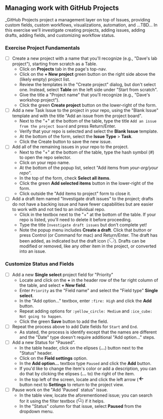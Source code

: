 ## Managing work with GitHub Projects
_GitHub Projects project a management layer on top of Issues, providing custom fields, custom workflows, visualizations, automation, and ...TBD... In this exercise we'll investigate creating projects, adding issues, adding drafts, adding fields, and customizing workflow status.

### Exercise Project Fundamentals
- [ ] Create a new project with a name that you'll recognize (e.g., "Dave's lab project"), starting from scratch as a Table.
  - Click on **Projects** tab in the page's top-nav.
  - Click on the **+ New project** green button on the right side above the (likely empty) project list.
  - Review the templates in the "Create project" dialog, but don't select one. Instead, select **Table** on the left side under "Start from scratch".
  - Give the title a "Project name" that you'll recognize (e.g., "Dave's workshop project").
  - Click the green **Create project** button on the lower-right of the form. 
- [ ] Add a new Task Issue to the project in your repo, using the "Blank Issue" template and with the title "Add an issue from the project board".
  - Next to the "+" at the bottom of the table, type the title `Add an issue from the project board` and press Return/Enter.
  - Verify that your repo is selected and select the **Blank Issue** template.
  - At the bottom of the form, select the **Issue Type** > **Task**.
  - Click the Create button to save the new issue.
- [ ] Add all of the remaining issues in your repo to the project.
  - Next to the "+" at the bottom of the table, type the hash symbol (#) to open the repo selector.
  - Click on your repo name.
  - At the bottom of the popup list, select "Add items from *your-org/your repo*".
  - In the top of the form, check **Select all items**.
  - Click the green **Add selected items** button in the lower-right of the form.
  - Click outside the "Add items to project" form to close it.
- [ ] Add a draft item named "Investigate draft issues" to the project; drafts do not have a backing issue and have fewer capabilities but are easier to work with and not tied to an individual repo.
  - Click in the textbox next to the "+" at the bottom of the table. If your repo is listed, you'll need to delete it before proceeding.
  - Type the title `Investigate draft issues` but don't complete yet!
  - Note the popup menu includes **Create a draft**.  Click that button or press Control (or Command for mac) and Return/Enter.
    The draft has been added, as indicated but the draft icon (![Draft icon](./images/draft-icon.jpeg)).  Drafts can be modified or removed, like any other item in the project, or converted into an issue.

<!-- Possibly add something for manipulating projects from within the issues -->

### Customize Status and Fields
- [ ] Add a new **Single select** project field for "Priority"
  - Locate and click on the **+** in the header row of the far right column of the table, and select **+ New field**.
  - Enter `Priority` as the "Field name" and select the "Field type" **Single select**.
  - In the "Add option..." textbox, enter `:fire: High` and click the **Add** button.
  - Repeat adding options for `:yellow_circle: Medium` and `:ice_cube: Not going to happen`.
  - Click the green **Save** button to add the field.
- [ ] Repeat the process above to add Date fields for `Start` and `End`.
  - As stated, the process is identify except that the names are different and the "Date" type doesn't require additional "Add option..." steps.
- [ ] Add a new Status for "Paused".
  - In the table header, click on the elipses (**...**) button next to the "Status" header.
  - Click on the **Field settings** option.
  - In the **Add option...** textbox type `Paused` and click the **Add** button.
  - If you'd like to change the item's color or add a description, you can do that by clicking the elipses (**...** to) the right of the item.
  - In the top left of the screen, locate and click the left arrow (![Left arrow](./images/left-arrow.jpeg) button next to **Settings** to return to the project view.
- [ ] Pause work on the "Add 'Paused` status" issue.
  - In the table view, locate the aforementioned issue; you can search for it using the filter textbox (![Magnifying glass](./images/magnifying-glass.jpeg)) if it helps.
  - In the "Status" column for that issue, select **Paused** from the dropdown menu.  
